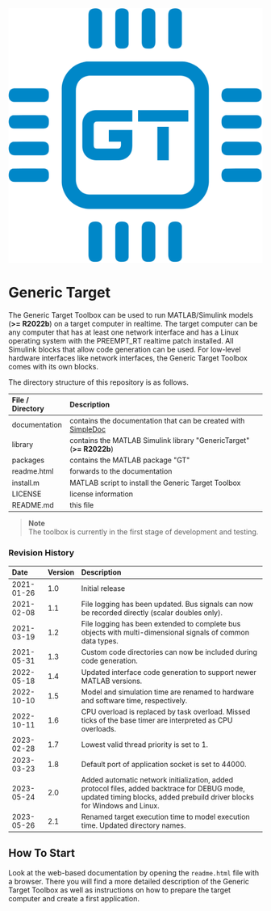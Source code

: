![](doc/img/icon.svg)

# Generic Target

The Generic Target Toolbox can be used to run MATLAB/Simulink models (**>= R2022b**) on a target computer in realtime.
The target computer can be any computer that has at least one network interface and has a Linux operating system with
the PREEMPT_RT realtime patch installed. All Simulink blocks that allow code generation can be used. For low-level hardware
interfaces like network interfaces, the Generic Target Toolbox comes with its own blocks.

The directory structure of this repository is as follows.

| File / Directory   | Description                                                                                                  |
| :----------------- | :----------------------------------------------------------------------------------------------------------- |
| documentation      | contains the documentation that can be created with [SimpleDoc](https://github.com/RobertDamerius/SimpleDoc) |
| library            | contains the MATLAB Simulink library "GenericTarget" (**>= R2022b**)                                         |
| packages           | contains the MATLAB package "GT"                                                                             |
| readme.html        | forwards to the documentation                                                                                |
| install.m          | MATLAB script to install the Generic Target Toolbox                                                          |
| LICENSE            | license information                                                                                          |
| README.md          | this file                                                                                                    |


> **Note**<br>
> The toolbox is currently in the first stage of development and testing.

### Revision History
| Date        | Version  | Description                                                                                                                                                              |
| :---------- | :------- | :----------------------------------------------------------------------------------------------------------------------------------------------------------------------- |
| 2021-01-26  | 1.0      | Initial release                                                                                                                                                          |
| 2021-02-08  | 1.1      | File logging has been updated. Bus signals can now be recorded directly (scalar doubles only).                                                                           |
| 2021-03-19  | 1.2      | File logging has been extended to complete bus objects with multi-dimensional signals of common data types.                                                              |
| 2021-05-31  | 1.3      | Custom code directories can now be included during code generation.                                                                                                      |
| 2022-05-18  | 1.4      | Updated interface code generation to support newer MATLAB versions.                                                                                                      |
| 2022-10-10  | 1.5      | Model and simulation time are renamed to hardware and software time, respectively.                                                                                       |
| 2022-10-11  | 1.6      | CPU overload is replaced by task overload. Missed ticks of the base timer are interpreted as CPU overloads.                                                              |
| 2023-02-28  | 1.7      | Lowest valid thread priority is set to 1.                                                                                                                                |
| 2023-03-23  | 1.8      | Default port of application socket is set to 44000.                                                                                                                      |
| 2023-05-24  | 2.0      | Added automatic network initialization, added protocol files, added backtrace for DEBUG mode, updated timing blocks, added prebuild driver blocks for Windows and Linux. |
| 2023-05-26  | 2.1      | Renamed target execution time to model execution time. Updated directory names.                                                                                          |


## How To Start
Look at the web-based documentation by opening the ``readme.html`` file with a browser. There you will find a more
detailed description of the Generic Target Toolbox as well as instructions on how to prepare the target computer and create
a first application.
